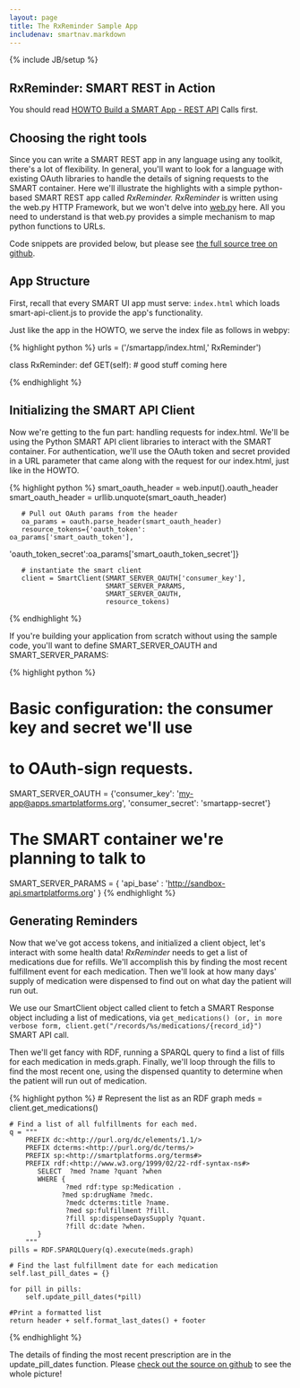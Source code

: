 ```yaml
---
layout: page
title: The RxReminder Sample App
includenav: smartnav.markdown
---
```


{% include JB/setup %}

<div id="toc"> </div>


## RxReminder: SMART REST in Action

You should read [HOWTO Build a SMART App - REST API](../build_a_rest_app) Calls
first.

## Choosing the right tools

Since you can write a SMART REST app in any language using any toolkit, there's
a lot of flexibility. In general, you'll want to look for a language with
existing OAuth libraries to handle the details of signing requests to the SMART
container. Here we'll illustrate the highlights with a simple python-based SMART
REST app called *RxReminder. RxReminder* is written using the web.py HTTP
Framework, but we won't delve into [web.py](http://webpy.org/) here. All you
need to understand is that web.py provides a simple mechanism to map python
functions to URLs.

Code snippets are provided below, but please see [the full source tree on
github](http://github.com/chb/smart_rx_reminder).

## App Structure

First, recall that every SMART UI app must serve: `index.html` which loads
smart-api-client.js to provide the app's functionality.

Just like the app in the HOWTO, we serve the index file as follows in webpy:

{% highlight python %}
  urls = ('/smartapp/index.html,' RxReminder')

  class RxReminder:
    def GET(self):
        # good stuff coming here

{% endhighlight  %}


## Initializing the SMART API Client

Now we're getting to the fun part: handling requests for index.html. We'll be
using the Python SMART API client libraries to interact with the SMART
container. For authentication, we'll use the OAuth token and secret provided in
a URL parameter that came along with the request for our index.html, just like
in the HOWTO.

{% highlight python %}
   smart_oauth_header = web.input().oauth_header
       smart_oauth_header = urllib.unquote(smart_oauth_header)

       # Pull out OAuth params from the header
       oa_params = oauth.parse_header(smart_oauth_header)
       resource_tokens={'oauth_token':       oa_params['smart_oauth_token'],

  'oauth_token_secret':oa_params['smart_oauth_token_secret']}

       # instantiate the smart client
       client = SmartClient(SMART_SERVER_OAUTH['consumer_key'],
                            SMART_SERVER_PARAMS,
                            SMART_SERVER_OAUTH,
                            resource_tokens)
{% endhighlight  %}

If you're building your application from scratch without using the sample code,
you'll want to define SMART_SERVER_OAUTH and SMART_SERVER_PARAMS:

{% highlight python %}
  # Basic configuration:  the consumer key and secret we'll use
  # to OAuth-sign requests.
  SMART_SERVER_OAUTH = {'consumer_key': 'my-app@apps.smartplatforms.org',
                        'consumer_secret': 'smartapp-secret'}


  # The SMART container we're planning to talk to
  SMART_SERVER_PARAMS = {
      'api_base' : 'http://sandbox-api.smartplatforms.org'
  }
{% endhighlight  %}


## Generating Reminders

Now that we've got access tokens, and initialized a client object, let's
interact with some health data! *RxReminder* needs to get a list of medications
due for refills. We'll accomplish this by finding the most recent fulfillment
event for each medication. Then we'll look at how many days' supply of
medication were dispensed to find out on what day the patient will run out.

We use our SmartClient object called client to fetch a SMART Response object
including a list of medications, via `get_medications() (or, in more
verbose form, client.get("/records/%s/medications/{record_id}")` SMART API call.

Then we'll get fancy with RDF, running a SPARQL query to find a list of fills
for each medication in meds.graph. Finally, we'll loop through the fills to find
the most recent one, using the dispensed quantity to determine when the patient
will run out of medication.


{% highlight python %}
    # Represent the list as an RDF graph
    meds = client.get_medications()

    # Find a list of all fulfillments for each med.
    q = """
        PREFIX dc:<http://purl.org/dc/elements/1.1/>
        PREFIX dcterms:<http://purl.org/dc/terms/>
        PREFIX sp:<http://smartplatforms.org/terms#>
        PREFIX rdf:<http://www.w3.org/1999/02/22-rdf-syntax-ns#>
           SELECT  ?med ?name ?quant ?when
           WHERE {
                  ?med rdf:type sp:Medication .
                 ?med sp:drugName ?medc.
                  ?medc dcterms:title ?name.
                  ?med sp:fulfillment ?fill.
                  ?fill sp:dispenseDaysSupply ?quant.
                  ?fill dc:date ?when.
           }
        """
    pills = RDF.SPARQLQuery(q).execute(meds.graph)

    # Find the last fulfillment date for each medication
    self.last_pill_dates = {}

    for pill in pills:
        self.update_pill_dates(*pill)

    #Print a formatted list
    return header + self.format_last_dates() + footer
{% endhighlight  %}

The details of finding the most recent prescription are in the update_pill_dates
function. Please [check out the source on github](http://github.com/chb/smart_rx_reminder)
to see the whole picture!
